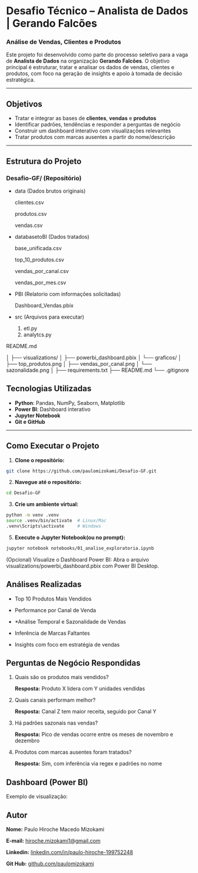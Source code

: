 # Desafio Técnico – Analista de Dados | Gerando Falcões

### Análise de Vendas, Clientes e Produtos

Este projeto foi desenvolvido como parte do processo seletivo para a vaga de **Analista de Dados** na organização **Gerando Falcões**. O objetivo principal é estruturar, tratar e analisar os dados de vendas, clientes e produtos, com foco na geração de insights e apoio à tomada de decisão estratégica.

---

## Objetivos

- Tratar e integrar as bases de **clientes**, **vendas** e **produtos**
- Identificar padrões, tendências e responder a perguntas de negócio
- Construir um dashboard interativo com visualizações relevantes
- Tratar produtos com marcas ausentes a partir do nome/descrição

---

## Estrutura do Projeto

### Desafio-GF/ (Repositório)
 * data (Dados brutos originais)

    clientes.csv
    
    produtos.csv
    
    vendas.csv
 * databasetoBI (Dados tratados)
    
    base_unificada.csv

    top_10_produtos.csv

    vendas_por_canal.csv

    vendas_por_mes.csv

 * PBI (Relatorio com informações solicitadas)

    Dashboard_Vendas.pbix    
    
 * src (Arquivos para executar)
    
    1) etl.py
    2) analytcs.py
    
README.md





│
├── visualizations/
│ ├── powerbi_dashboard.pbix
│ └── graficos/
│ ├── top_produtos.png
│ ├── vendas_por_canal.png
│ └── sazonalidade.png
│
├── requirements.txt
├── README.md
└── .gitignore

##  Tecnologias Utilizadas

- **Python**: Pandas, NumPy, Seaborn, Matplotlib
- **Power BI**: Dashboard interativo
- **Jupyter Notebook**
- **Git e GitHub**

---

## Como Executar o Projeto

1. **Clone o repositório:**

```bash
git clone https://github.com/paulomizokami/Desafio-GF.git
```
2. **Navegue até o repositório:**
```bash
cd Desafio-GF
```
3. **Crie um ambiente virtual:**

```bash
python -m venv .venv
source .venv/bin/activate  # Linux/Mac
.venv\Scripts\activate     # Windows
```

5. **Execute o Jupyter Notebook(ou no prompt):**

```bash
jupyter notebook notebooks/01_analise_exploratoria.ipynb
```
(Opcional) Visualize o Dashboard Power BI:
Abra o arquivo visualizations/powerbi_dashboard.pbix com Power BI Desktop.

## Análises Realizadas ##

* Top 10 Produtos Mais Vendidos

* Performance por Canal de Venda

* *Análise Temporal e Sazonalidade de Vendas

* Inferência de Marcas Faltantes

* Insights com foco em estratégia de vendas

## Perguntas de Negócio Respondidas ##
1) Quais são os produtos mais vendidos?	

    **Resposta:** Produto X lidera com Y unidades vendidas
2) Quais canais performam melhor?

    **Resposta:** Canal Z tem maior receita, seguido por Canal Y

3) Há padrões sazonais nas vendas?

    **Resposta:** Pico de vendas ocorre entre os meses de novembro e dezembro

4) Produtos com marcas ausentes foram tratados?

    **Resposta:** Sim, com inferência via regex e padrões no nome

## Dashboard (Power BI) ##
Exemplo de visualização:


## Autor ##
**Nome:** Paulo Hiroche Macedo Mizokami

**E-mail:** hiroche.mizokami1@gmail.com

**Linkedin:** [linkedin.com/in/paulo-hiroche-199752248](https://www.linkedin.com/in/paulo-hiroche-199752248/)

**Git Hub:** [github.com/paulomizokami](https://github.com/paulomizokami)
